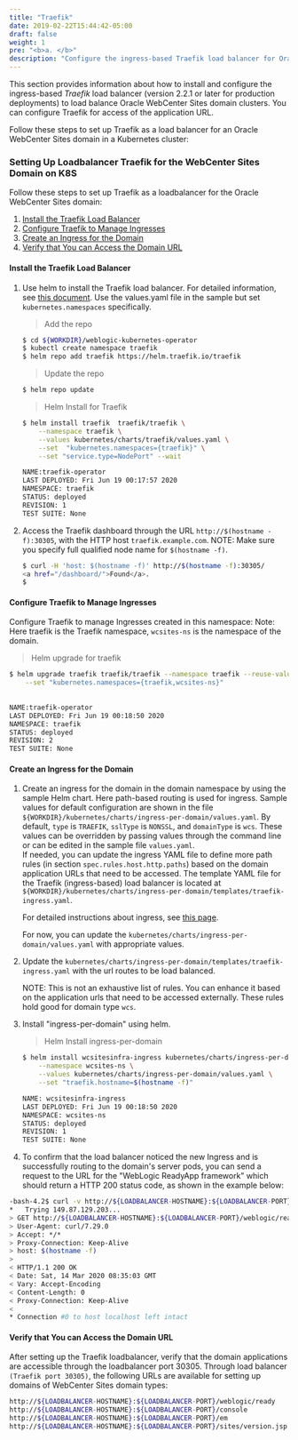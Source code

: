 ```yaml
---
title: "Traefik"
date: 2019-02-22T15:44:42-05:00
draft: false
weight: 1
pre: "<b>a. </b>"
description: "Configure the ingress-based Traefik load balancer for Oracle WebCenter Sites domains."
---
```


This section provides information about how to install and configure the ingress-based *Traefik* load balancer (version 2.2.1 or later for production deployments) to load balance Oracle WebCenter Sites domain clusters. You can configure Traefik for access of the application URL.

Follow these steps to set up Traefik as a load balancer for an Oracle WebCenter Sites domain in a Kubernetes cluster:

### Setting Up Loadbalancer Traefik for the WebCenter Sites Domain on K8S

 Follow these steps to set up Traefik as a loadbalancer for the Oracle WebCenter Sites domain:


1. [Install the Traefik Load Balancer](#install-the-traefik-load-balancer)
2. [Configure Traefik to Manage Ingresses](#configure-traefik-to-manage-ingresses)
3. [Create an Ingress for the Domain](#create-an-ingress-for-the-domain)
2. [Verify that You can Access the Domain URL](#verify-that-you-can-access-the-domain-url)


#### Install the Traefik Load Balancer

1. Use helm to install the Traefik load balancer. For detailed information, see [this document](https://github.com/oracle/weblogic-kubernetes-operator/blob/master/kubernetes/samples/charts/traefik/README.md).
Use the values.yaml file in the sample but set `kubernetes.namespaces` specifically.

    > Add the repo
    ```bash
	$ cd ${WORKDIR}/weblogic-kubernetes-operator
 	$ kubectl create namespace traefik
 	$ helm repo add traefik https://helm.traefik.io/traefik
    ```
    
    > Update the repo
    ```bash
	$ helm repo update
    ```

    > Helm Install for Traefik

    ```bash
    $ helm install traefik  traefik/traefik \
        --namespace traefik \
        --values kubernetes/charts/traefik/values.yaml \
        --set  "kubernetes.namespaces={traefik}" \
        --set "service.type=NodePort" --wait 

    NAME:traefik-operator
	LAST DEPLOYED: Fri Jun 19 00:17:57 2020
	NAMESPACE: traefik
	STATUS: deployed
	REVISION: 1
	TEST SUITE: None
    ```

1. Access the Traefik dashboard through the URL `http://$(hostname -f):30305`, with the HTTP host `traefik.example.com`.
NOTE: Make sure you specify full qualified node name for `$(hostname -f)`.

    ```bash
    $ curl -H 'host: $(hostname -f)' http://$(hostname -f):30305/
    <a href="/dashboard/">Found</a>.
    $
    ```

#### Configure Traefik to Manage Ingresses

Configure Traefik to manage Ingresses created in this namespace:
Note: Here traefik is the Traefik namespace, `wcsites-ns` is the namespace of the domain.


> Helm upgrade for traefik

```bash
$ helm upgrade traefik traefik/traefik --namespace traefik --reuse-values \
    --set "kubernetes.namespaces={traefik,wcsites-ns}"
 
 
NAME:traefik-operator
LAST DEPLOYED: Fri Jun 19 00:18:50 2020
NAMESPACE: traefik
STATUS: deployed
REVISION: 2
TEST SUITE: None
``` 

#### Create an Ingress for the Domain

1. Create an ingress for the domain in the domain namespace by using the sample Helm chart. Here path-based routing is used for ingress.
Sample values for default configuration are shown in the file `${WORKDIR}/kubernetes/charts/ingress-per-domain/values.yaml`.
By default, `type` is `TRAEFIK`, `sslType` is `NONSSL`, and `domainType` is `wcs`. These values can be overridden by passing values through the command line or can be edited in the sample file `values.yaml`.  
If needed, you can update the ingress YAML file to define more path rules (in section `spec.rules.host.http.paths`) based on the domain application URLs that need to be accessed. The template YAML file for the Traefik (ingress-based) load balancer is located at `${WORKDIR}/kubernetes/charts/ingress-per-domain/templates/traefik-ingress.yaml`.

	For detailed instructions about ingress, see [this page](https://oracle.github.io/weblogic-kubernetes-operator/userguide/managing-domains/ingress/).

    For now, you can update the `kubernetes/charts/ingress-per-domain/values.yaml` with appropriate values.
    

1. Update the `kubernetes/charts/ingress-per-domain/templates/traefik-ingress.yaml` with the url routes to be load balanced.
    
    NOTE: This is not an exhaustive list of rules. You can enhance it based on the application urls that need to be accessed externally. These rules hold good for domain type `wcs`.


1. Install "ingress-per-domain" using helm.

    > Helm Install ingress-per-domain

    ```bash
    $ helm install wcsitesinfra-ingress kubernetes/charts/ingress-per-domain \
		--namespace wcsites-ns \
		--values kubernetes/charts/ingress-per-domain/values.yaml \
		--set "traefik.hostname=$(hostname -f)"

    NAME: wcsitesinfra-ingress
	LAST DEPLOYED: Fri Jun 19 00:18:50 2020
	NAMESPACE: wcsites-ns
	STATUS: deployed
	REVISION: 1
	TEST SUITE: None
    ```


1. To confirm that the load balancer noticed the new Ingress and is successfully routing to the domain's server pods, you can send a request to the URL for the "WebLogic ReadyApp framework" which should return a HTTP 200 status code, as shown in the example below:
```bash
-bash-4.2$ curl -v http://${LOADBALANCER-HOSTNAME}:${LOADBALANCER-PORT}/weblogic/ready
*   Trying 149.87.129.203...
> GET http://${LOADBALANCER-HOSTNAME}:${LOADBALANCER-PORT}/weblogic/ready HTTP/1.1
> User-Agent: curl/7.29.0
> Accept: */*
> Proxy-Connection: Keep-Alive
> host: $(hostname -f)
>
< HTTP/1.1 200 OK
< Date: Sat, 14 Mar 2020 08:35:03 GMT
< Vary: Accept-Encoding
< Content-Length: 0
< Proxy-Connection: Keep-Alive
<
* Connection #0 to host localhost left intact
```
#### Verify that You can Access the Domain URL

After setting up the Traefik loadbalancer, verify that the domain applications are accessible through the loadbalancer port 30305.
Through load balancer `(Traefik port 30305)`, the following URLs are available for setting up domains of WebCenter Sites domain types:

```bash
http://${LOADBALANCER-HOSTNAME}:${LOADBALANCER-PORT}/weblogic/ready
http://${LOADBALANCER-HOSTNAME}:${LOADBALANCER-PORT}/console
http://${LOADBALANCER-HOSTNAME}:${LOADBALANCER-PORT}/em
http://${LOADBALANCER-HOSTNAME}:${LOADBALANCER-PORT}/sites/version.jsp
```
